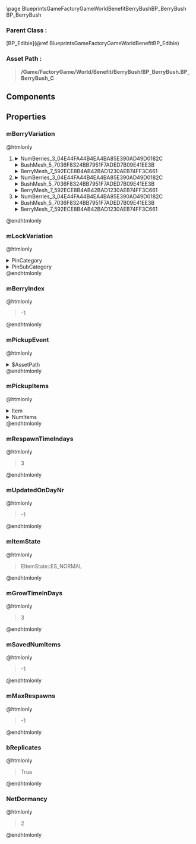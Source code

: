 \page BlueprintsGameFactoryGameWorldBenefitBerryBushBP_BerryBush BP_BerryBush
### Parent Class :
[BP_Edible](@ref BlueprintsGameFactoryGameWorldBenefitBP_Edible)
### Asset Path :
<b><blockquote>/Game/FactoryGame/World/Benefit/BerryBush/BP_BerryBush.BP_BerryBush_C</blockquote></b>
## Components

## Properties

### mBerryVariation
@htmlonly
<ol>
<li>
<details>
 <summary>NumBerries_3_04E44FA44B4EA4BA85E390AD49D0182C</summary>
<blockquote>2</blockquote>
</details>
<details>
 <summary>BushMesh_5_7036F8324BB7951F7ADED7B09E41EE3B</summary>
<details>
 <summary>$AssetPath</summary>
<b><a href="_blueprints_game_factory_game_world_benefit_berry_bush_mesh_berry_flower.html"><blockquote>BerryFlower</blockquote></a></b>
</details>
</details>
<details>
 <summary>BerryMesh_7_592ECE8B4AB42BAD1230AEB74FF3C661</summary>
<details>
 <summary>$AssetPath</summary>
<b><a href="_blueprints_game_factory_game_world_benefit_berry_bush_mesh_berries_01.html"><blockquote>Berries_01</blockquote></a></b>
</details>
</details>
</li>
<li>
<details>
 <summary>NumBerries_3_04E44FA44B4EA4BA85E390AD49D0182C</summary>
<blockquote>1</blockquote>
</details>
<details>
 <summary>BushMesh_5_7036F8324BB7951F7ADED7B09E41EE3B</summary>
<details>
 <summary>$AssetPath</summary>
<b><a href="_blueprints_game_factory_game_world_benefit_berry_bush_mesh_berry_flower_02.html"><blockquote>BerryFlower_02</blockquote></a></b>
</details>
</details>
<details>
 <summary>BerryMesh_7_592ECE8B4AB42BAD1230AEB74FF3C661</summary>
<details>
 <summary>$AssetPath</summary>
<b><a href="_blueprints_game_factory_game_world_benefit_berry_bush_mesh_berries_02.html"><blockquote>Berries_02</blockquote></a></b>
</details>
</details>
</li>
<li>
<details>
 <summary>NumBerries_3_04E44FA44B4EA4BA85E390AD49D0182C</summary>
<blockquote>3</blockquote>
</details>
<details>
 <summary>BushMesh_5_7036F8324BB7951F7ADED7B09E41EE3B</summary>
<details>
 <summary>$AssetPath</summary>
<b><a href="_blueprints_game_factory_game_world_benefit_berry_bush_mesh_berry_flower_03.html"><blockquote>BerryFlower_03</blockquote></a></b>
</details>
</details>
<details>
 <summary>BerryMesh_7_592ECE8B4AB42BAD1230AEB74FF3C661</summary>
<details>
 <summary>$AssetPath</summary>
<b><a href="_blueprints_game_factory_game_world_benefit_berry_bush_mesh_berries_03.html"><blockquote>Berries_03</blockquote></a></b>
</details>
</details>
</li>
</ol>
@endhtmlonly

### mLockVariation
@htmlonly
<details>
 <summary>PinCategory</summary>
<blockquote>bool</blockquote>
</details>
<details>
 <summary>PinSubCategory</summary>
<blockquote>bool</blockquote>
</details>
@endhtmlonly

### mBerryIndex
@htmlonly
<blockquote>-1</blockquote>
@endhtmlonly

### mPickupEvent
@htmlonly
<details>
 <summary>$AssetPath</summary>
<b><a href="_blueprints_game_factory_game_world_environment_audio_play__w__pickup__consumable__berries.html"><blockquote>Play_W_Pickup_Consumable_Berries</blockquote></a></b>
</details>
@endhtmlonly

### mPickupItems
@htmlonly
<details>
 <summary>Item</summary>
<details>
 <summary>ItemClass</summary>
<b><a href="_blueprints_game_factory_game_resource_environment_berry_desc__berry.html"><blockquote>Desc_Berry</blockquote></a></b>
</details>
<details>
 <summary>ItemState</summary>
<details>
 <summary>ActorPtr</summary>
<details>
 <summary>$Empty</summary>
<blockquote>True</blockquote>
</details>
</details>
</details>
</details>
<details>
 <summary>NumItems</summary>
<blockquote>3</blockquote>
</details>
@endhtmlonly

### mRespawnTimeIndays
@htmlonly
<blockquote>3</blockquote>
@endhtmlonly

### mUpdatedOnDayNr
@htmlonly
<blockquote>-1</blockquote>
@endhtmlonly

### mItemState
@htmlonly
<blockquote>EItemState::ES_NORMAL</blockquote>
@endhtmlonly

### mGrowTimeInDays
@htmlonly
<blockquote>3</blockquote>
@endhtmlonly

### mSavedNumItems
@htmlonly
<blockquote>-1</blockquote>
@endhtmlonly

### mMaxRespawns
@htmlonly
<blockquote>-1</blockquote>
@endhtmlonly

### bReplicates
@htmlonly
<blockquote>True</blockquote>
@endhtmlonly

### NetDormancy
@htmlonly
<blockquote>2</blockquote>
@endhtmlonly


